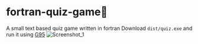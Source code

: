 # fortran-quiz-game📑
A small text based quiz game written in fortran
Download `dist/quiz.exe` and run it using [G95](https://www.fortran.com/the-fortran-company-homepage/whats-new/g95-windows-download/)
![Screenshot_1](https://user-images.githubusercontent.com/29873078/78198317-e25bc880-7490-11ea-9cc6-180855796e24.png)
